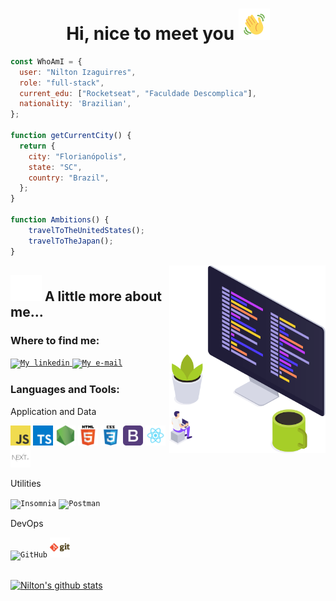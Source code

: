<h1 align="center" >
  Hi, nice to meet you <img width="50" src="./assets/hello.gif">
</h1>

```js
const WhoAmI = {
  user: "Nilton Izaguirres",
  role: "full-stack",
  current_edu: ["Rocketseat", "Faculdade Descomplica"],
  nationality: 'Brazilian',
};
	
function getCurrentCity() {
  return {
    city: "Florianópolis",
    state: "SC",
    country: "Brazil",
  };
}
	
function Ambitions() {
	travelToTheUnitedStates();
	travelToTheJapan();
} 
```

<img align="right" width="250" height="300" src="./assets/Coding_SVG.svg">

<h2><img width="50" src="./assets/dog.gif"> A little more about me...</h2>


### **Where to find me:**

<a href="https://www.linkedin.com/in/nilton-izaguirres">
  <code><img alt="My linkedin" width="28" src="https://cdn-icons-png.flaticon.com/512/174/174857.png" /></code>
</a>

<a href="mailto:niltonizaguirres2003@gmail.com">
  <code><img alt="My e-mail" width="32" src="https://cdn-icons-png.flaticon.com/512/888/888853.png" /></code>
</a>


### **Languages and Tools:**

Application and Data

<section align="left">
  <code><img height="32" src="https://raw.githubusercontent.com/github/explore/80688e429a7d4ef2fca1e82350fe8e3517d3494d/topics/javascript/javascript.png" alt="Javascript"/></code>
  <code><img height="32" src="https://raw.githubusercontent.com/github/explore/80688e429a7d4ef2fca1e82350fe8e3517d3494d/topics/typescript/typescript.png" alt="Typescript"/></code>
  <code><img height="32" src="https://raw.githubusercontent.com/github/explore/80688e429a7d4ef2fca1e82350fe8e3517d3494d/topics/nodejs/nodejs.png" alt="Nodejs"/></code>
  <code><img height="32" src="https://raw.githubusercontent.com/github/explore/80688e429a7d4ef2fca1e82350fe8e3517d3494d/topics/html/html.png" alt="HTML5"/></code>
  <code><img height="32" src="https://raw.githubusercontent.com/github/explore/80688e429a7d4ef2fca1e82350fe8e3517d3494d/topics/css/css.png" alt="CSS"/></code>
  <code><img height="32" src="https://raw.githubusercontent.com/github/explore/80688e429a7d4ef2fca1e82350fe8e3517d3494d/topics/bootstrap/bootstrap.png" alt="Bootstrap"/></code>
  <code><img height="32" src="https://raw.githubusercontent.com/github/explore/80688e429a7d4ef2fca1e82350fe8e3517d3494d/topics/react/react.png" alt="React"/></code>
  <code><img height="32" src="https://raw.githubusercontent.com/github/explore/28b02bbc9ad9f7a503c43775aebeb515dc2da5fc/topics/nextjs/nextjs.png" alt="Next.js"/></code>
</section>

Utilities

<section align="left">
  <code><img height="32" src="https://dashboard.snapcraft.io/site_media/appmedia/2018/04/twitter-card-icon.png" alt="Insomnia"/></code>
  <code><img height="32" src="https://user-images.githubusercontent.com/2676579/34940598-17cc20f0-f9be-11e7-8c6d-f0190d502d64.png" alt="Postman"/></code>
</section>

DevOps

<section align="left">
  <code><img height="32" src="https://cdn3.iconfinder.com/data/icons/inficons/512/github.png" alt="GitHub"/></code>
  <code><img height="32" src="https://raw.githubusercontent.com/github/explore/80688e429a7d4ef2fca1e82350fe8e3517d3494d/topics/git/git.png" alt="Git"/></code>
</section>

<br>

[![Nilton's github stats](https://github-readme-stats.vercel.app/api?username=niltonizaguirres&count_private=true&show_icons=true&theme=tokyonight)](https://github.com/niltonizaguirres/github-readme-stats)

